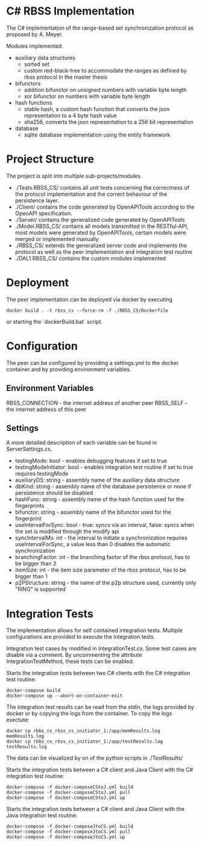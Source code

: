 
# C\# RBSS Implementation 
The C\# implementation of the range-based set synchronization protocol as proposed by A. Meyer.

Modules implemented:

+ auxiliary data structures
   + sorted set
   + custom red-black-tree to accommodate the ranges as defined by rbss protocol in the master thesis
+ bifunctors
   + addition bifunctor on unsigned numbers with variable byte length
   + xor bifunctor on numbers with variable byte length
+ hash functions
   + stable hash, a custom hash function that converts the json representation to a 4 byte hash value
   + sha256, converts the json representation to a 256 bit representation
+ database
   + sqlite database implementation using the entity framework


# Project Structure

The project is split into multiple sub-projects/modules.
+ ./Tests.RBSS_CS/ contains all unit tests concerning the correctness of the protocol implementation and the correct behaviour of the persistence layer.
+ ./Client/ contains the code generated by OpenAPITools according to the OpenAPI specification.
+ ./Server/ contains the generalized code generated by OpenAPITools
+ ./Model.RBSS_CS/ contains all models transmitted in the RESTful-API, most models were generated by OpenAPITools, certain models were merged or implemented manually
+ ./RBSS_CS/ extends the generalized server code and implements the protocol as well as the peer implementation and integration test routine
+ ./DAL1.RBSS_CS/ contains the custom modules implemented

# Deployment
The peer implementation can be deployed via docker by executing
```
docker build . -t rbss_cs --force-rm -f ./RBSS_CS/Dockerfile
```

or starting the ´dockerBuild.bat´ script.

# Configuration

The peer can be configured by providing a settings.yml to the docker container
and by providing environment variables.

## Environment Variables

RBSS_CONNECTION - the internet address of another peer
RBSS_SELF - the internet address of this peer

## Settings

A more detailed description of each variable can be found in ServerSettings.cs.

+ testingMode: bool - enables debugging features if set to true
+ testingModeInitiator: bool - enables integration test routine if set to true requires testingMode
+ auxiliaryDS: string - assembly name of the auxiliary data structure
+ dbKind: string - assembly name of the database persistence or none if persistence should be disabled
+ hashFunc: string - assembly name of the hash function used for the fingerprints
+ bifunctor: string - assembly name of the bifunctor used for the fingerprint
+ useIntervalForSync: bool - true: syncs via an interval, false: syncs when the set is modified through the modify api
+ syncIntervalMs: int - the interval to initiate a synchronization requires useIntervalForSync, a value less than 0 disables the automatic synchronization
+ branchingFactor: int - the branching factor of the rbss protocol, has to be bigger than 2
+ itemSize: int - the item size parameter of the rbss protocol, has to be bigger than 1
+ p2PStructure: string - the name of the p2p structure used, currently only "RING" is supported

# Integration Tests

The implementation allows for self contained integration tests.
Multiple configurations are provided to execute the integration tests.

Integration test cases by modified in IntegrationTest.cs. Some test cases are disable via a comment.
By uncommenting the attribute IntegrationTestMethod, these tests can be enabled.

Starts the integration tests between two C\# clients with the C\# integration test routine:
```
docker-compose build
docker-compose up --abort-on-container-exit
```
The integration test results can be read from the stdin, the logs provided by docker or by
copying the logs from the container.
To copy the logs exectute:
```
docker cp rbbs_cs_rbss_cs_initiator_1:/app/memResults.log memResults.log
docker cp rbbs_cs_rbss_cs_initiator_1:/app/testResults.log testResults.log
```
The data can be visualized by on of the python scripts in ./TestResults/

Starts the integration tests between a C\# client and Java Client with the C\# integration test routine:
```
docker-compose -f docker-composeCStoJ.yml build
docker-compose -f docker-composeCStoJ.yml pull
docker-compose -f docker-composeCStoJ.yml up
```

Starts the integration tests between a C\# client and Java Client with the Java integration test routine:
```
docker-compose -f docker-composeJtoCS.yml build
docker-compose -f docker-composeJtoCS.yml pull
docker-compose -f docker-composeJtoCS.yml up
```
